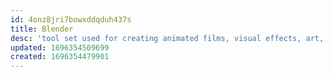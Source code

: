 ```yaml
---
id: 4onz8jri7bowxddqduh437s
title: Blender
desc: 'tool set used for creating animated films, visual effects, art, 3D-printed models, motion graphics, interactive 3D applications, virtual reality, and, formerly, video games'
updated: 1696354509699
created: 1696354479901
---
```

